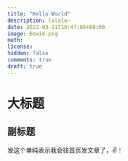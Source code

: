 ```yaml
---
title: "Hello World"
description: lalala~
date: 2022-03-31T10:47:05+08:00
image: Bowie.png
math:
license:
hidden: false
comments: true
draft: true
---
```


# 大标题

## 副标题

发这个单纯表示我会往首页发文章了，✌️！
